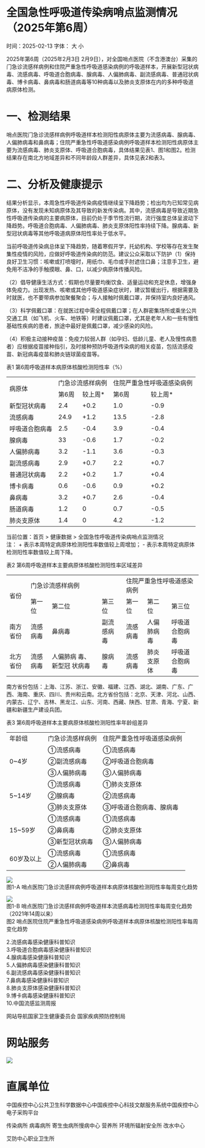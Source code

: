 # 全国急性呼吸道传染病哨点监测情况（2025年第6周）

时间：2025-02-13 字体： ⼤ ⼩

2025年第6周（2025年2⽉3⽇ 2⽉9⽇），对全国哨点医院（不含港澳台）采集的⻔急诊流感样病例和住院严重急性呼吸道感染病例的呼吸道样本，开展新型冠状病毒、流感病毒、呼吸道合胞病毒、腺病毒、⼈偏肺病毒、副流感病毒、普通冠状病毒、博卡病毒、⿐病毒和肠道病毒等10种病毒以及肺炎⽀原体在内的多种呼吸道病原体检测。

# ⼀、检测结果

哨点医院⻔急诊流感样病例呼吸道样本检测阳性病原体主要为流感病毒、腺病毒、⼈偏肺病毒和⿐病毒；住院严重急性呼吸道感染病例呼吸道样本检测阳性病原体主要为流感病毒、肺炎⽀原体、呼吸道合胞病毒，具体结果⻅表1、图1和图2。检测结果存在南北⽅地域差异和不同年龄段⼈群差异，具体⻅表2和表3。

# ⼆、分析及健康提示

结果分析显示，本周急性呼吸道传染病疫情继续呈下降趋势；检出均为已知常⻅病原体，没有发现未知病原体及其导致的新发传染病。其中，流感病毒是导致近期急性呼吸道传染病的主要病原体，⽬前仍处于季节性流⾏期，流⾏强度总体呈波动下降趋势。呼吸道合胞病毒、⼈偏肺病毒、肺炎⽀原体阳性率持续下降。腺病毒、新型冠状病毒等其他呼吸道病原体阳性率处于低⽔平。

当前呼吸道传染病总体呈下降趋势，随着寒假开学，托幼机构、学校等存在发⽣聚集性疫情的⻛险，应做好呼吸道传染病的防范。建议公众采取以下防护（1）保持良好卫⽣习惯：咳嗽或打喷嚏时，⽤纸⼱、⽑⼱或⼿肘遮住⼝⿐；注意⼿卫⽣，避免⽤不洁净的⼿触摸眼、⿐、⼝，以减少病原体传播⻛险。

（2）倡导健康⽣活⽅式：假期也尽量要均衡饮⻝、适量运动和充⾜休息，增强身体免疫⼒。出现发热、咳嗽或其他呼吸道感染症状时，建议暂缓出⾏，根据需要及时就医，也不要带病参加聚餐聚会；与⼈接触时佩戴⼝罩，并保持室内良好通⻛。

（3）科学佩戴⼝罩：在就医过程中需全程佩戴⼝罩；在⼈群密集场所或乘坐公共交通⼯具（如⻜机、⽕⻋、地铁等）时建议佩戴⼝罩，尤其是⽼年⼈和⼀些有慢性基础性疾病的患者，旅途中最好是佩戴⼝罩，减少感染的⻛险。

（4）积极主动接种疫苗：免疫⼒较弱⼈群（如孕妇、低龄⼉童、⽼⼈及慢性病患者）应根据疫苗接种指引，及时接种预防呼吸道传染病的相关疫苗，包括流感疫苗、新冠病毒疫苗和肺炎链球菌疫苗等。

表1 第6周呼吸道样本病原体核酸检测阳性率（%）  

<table><tr><td rowspan="2">病原体</td><td colspan="2">门急诊流感样病例</td><td colspan="2">住院严重急性呼吸道感染病例</td></tr><tr><td>第6周</td><td>较上周*</td><td>第6周</td><td>较上周*</td></tr><tr><td>新型冠状病毒</td><td>2.4</td><td>+0.2</td><td>1.0</td><td>-0.9</td></tr><tr><td>流感病毒</td><td>24.9</td><td>+1.2</td><td>13.5</td><td>-2.8</td></tr><tr><td>呼吸道合胞病毒</td><td>2.5</td><td>-0.4</td><td>3.9</td><td>-0.4</td></tr><tr><td>腺病毒</td><td>33</td><td>-0.6</td><td>1.7</td><td>-0.2</td></tr><tr><td>人偏肺病毒</td><td>3.2</td><td>-1.1</td><td>3.6</td><td>-0.3</td></tr><tr><td>副流感病毒</td><td>2.9</td><td>+0.7</td><td>2.2</td><td>+0.7</td></tr><tr><td>普通冠状病毒</td><td>2.2</td><td>+0.2</td><td>1.7</td><td>+0.4</td></tr><tr><td>博卡病毒</td><td>0.6</td><td>-0.6</td><td>0.9</td><td>+0.2</td></tr><tr><td>鼻病毒</td><td>3.2</td><td>+0.7</td><td>2.6</td><td>-0.4</td></tr><tr><td>肠道病毒</td><td>1.2</td><td>0</td><td>0.7</td><td>-0.5</td></tr><tr><td>肺炎支原体</td><td>1.4</td><td>0</td><td>4.2</td><td>-1.2</td></tr></table>

当前位置：⾸⻚ > 健康数据 > 全国急性呼吸道传染病哨点监测情况  
注： + 表示本周特定病原体检测阳性率数值较上周增加； - 表示本周特定病原体检测阳性率数值较上周下降。

表2 第6周呼吸道样本主要病原体核酸检测阳性率区域差异  

<table><tr><td rowspan="2">省份</td><td colspan="3">门急诊流感样病例</td><td colspan="3">住院严重急性呼吸道感染病例</td></tr><tr><td>第一位</td><td>第二位</td><td>第三位</td><td>第一位</td><td>第二位</td><td>第三位</td></tr><tr><td>南方省份</td><td>流感病毒</td><td>鼻病毒</td><td>副流感病毒</td><td>流感病毒</td><td>人偏肺病毒</td><td>呼吸道合胞病毒</td></tr><tr><td>北方省份</td><td>流感病毒</td><td>人偏肺病 毒、新型冠 状病毒</td><td>腺病毒</td><td>流感病毒</td><td>肺炎支原体</td><td>呼吸道合胞病毒</td></tr></table>

南⽅省份包括：上海、江苏、浙江、安徽、福建、江⻄、湖北、湖南、⼴东、⼴⻄、海南、重庆、四川、贵州和云南。北⽅省份包括：北京、天津、河北、⼭⻄、内蒙古、辽宁、吉林、⿊⻰江、⼭东、河南、⻄藏、陕⻄、⽢肃、⻘海、宁夏、新疆和新疆⽣产建设兵团。

表3 第6周呼吸道样本主要病原体核酸检测阳性率年龄组差异  

<table><tr><td>年龄组</td><td>门急诊流感样病例</td><td>住院严重急性呼吸道感染病例</td></tr><tr><td rowspan="3">0~4岁</td><td>①流感病毒</td><td>①流感病毒</td></tr><tr><td>②副流感病毒</td><td>②呼吸道合胞病毒</td></tr><tr><td>③人偏肺病毒</td><td>③人偏肺病毒</td></tr><tr><td rowspan="3">5~14岁</td><td>①流感病毒</td><td>①肺炎支原体</td></tr><tr><td>②腺病毒</td><td>②流感病毒</td></tr><tr><td>③肺炎支原体</td><td>③呼吸道合胞病毒、腺病毒</td></tr><tr><td rowspan="3">15~59岁</td><td>①流感病毒</td><td>①流感病毒</td></tr><tr><td>②鼻病毒</td><td>②肺炎支原体</td></tr><tr><td>③新型冠状病毒</td><td>③人偏肺病毒</td></tr><tr><td rowspan="2">60岁及以上</td><td>①流感病毒</td><td>①流感病毒</td></tr><tr><td>②人偏肺病毒</td><td>②鼻病毒</td></tr></table>

![](images/036c012c07a2091088794f850bbd55fc8fba0bd0d84bd45f0a599f4b429e02bd.jpg)  
图1-A 哨点医院⻔急诊流感样病例呼吸道样本病原体核酸检测阳性率每周变化趋势

![](images/f235abf271906c9e828c9b99611d61c9f99ebefb0ee2792ad77fde628e6a3835.jpg)  
图1-B 哨点医院⻔急诊流感样病例呼吸道样本流感病毒检测阳性率每周变化趋势（2021年14周以来）  
图2 哨点医院住院严重急性呼吸道感染病例呼吸道样本病原体核酸检测阳性率每周变化趋势

2.流感病毒感染健康科普知识  
3.呼吸道合胞病毒感染健康科普知识  
4.腺病毒感染健康科普知识  
5.人偏肺病毒感染健康科普知识  
6.副流感病毒感染健康科普知识  
7.鼻病毒感染健康科普知识  
8.肺炎支原体感染健康科普知识  
9.博卡病毒感染健康科普知识  
10.中国流感监测周报

⽹站导航国家卫⽣健康委员会 国家疾病预防控制局

# ⽹站服务

![](images/21ba8ca6e254acb59673eb543772372c9471dfe21f2edb407c78bd8d64ec94bf.jpg)

# 直属单位

中国疾控中⼼公共卫⽣科学数据中⼼中国疾控中⼼科技⽂献服务系统中国疾控中⼼电⼦采购平台

传染病所 病毒病所 寄⽣⾍病所慢病中⼼ 营养所 环境所辐射安全所 改⽔中⼼

艾防中⼼职业卫⽣所